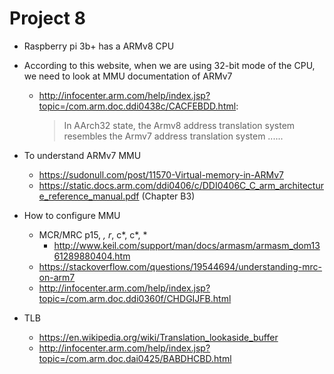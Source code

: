 # Project 8


- Raspberry pi 3b+ has a ARMv8 CPU
- According to this website, when we are using 32-bit mode of the CPU, we need to look at MMU documentation of ARMv7
  - http://infocenter.arm.com/help/index.jsp?topic=/com.arm.doc.ddi0438c/CACFEBDD.html:
    > In AArch32 state, the Armv8 address translation system resembles the Armv7 address translation system ......

- To understand ARMv7 MMU 
  - https://sudonull.com/post/11570-Virtual-memory-in-ARMv7
  - https://static.docs.arm.com/ddi0406/c/DDI0406C_C_arm_architecture_reference_manual.pdf (Chapter B3)

- How to configure MMU
  - MCR/MRC p15, *, r*, c*, c*, *
    - http://www.keil.com/support/man/docs/armasm/armasm_dom1361289880404.htm
  - https://stackoverflow.com/questions/19544694/understanding-mrc-on-arm7
  - http://infocenter.arm.com/help/index.jsp?topic=/com.arm.doc.ddi0360f/CHDGIJFB.html
- TLB
  - https://en.wikipedia.org/wiki/Translation_lookaside_buffer
  - http://infocenter.arm.com/help/index.jsp?topic=/com.arm.doc.dai0425/BABDHCBD.html
